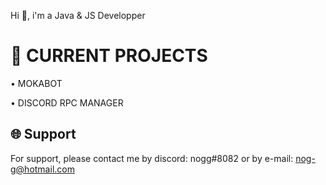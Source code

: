 Hi 👋, i'm a Java & JS Developper

# 🚀 CURRENT PROJECTS

• MOKABOT

• DISCORD RPC MANAGER


## 🌐 Support

For support, please contact me by discord: nogg#8082 or by e-mail: nog-g@hotmail.com
